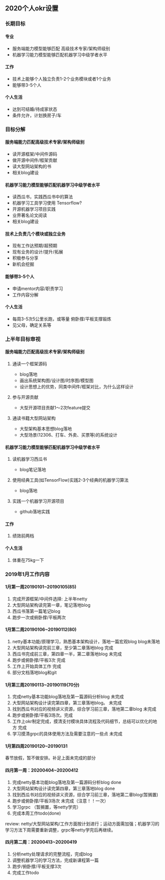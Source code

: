 ## 2020个人okr设置

### 长期目标

#### 专业

* 服务端能力模型能够匹配 高级技术专家/架构师级别
* 机器学习能力模型能够匹配机器学习中级学者水平

#### 工作

* 技术上能够个人独立负责1-2个业务模块或者1个业务
* 能够带3-5个人

#### 个人生活

* 达到可结婚/待成家状态
* 条件允许，计划换房子/车

### 目标分解

#### 服务端能力匹配高级技术专家/架构师级别

* 读开源框架/中间件源码
* 做开源中间件/框架贡献
* 读大型网站架构的书
* 相关blog建设

#### 机器学习能力模型能够匹配机器学习中级学者水平

* 读西瓜书，实践西瓜书中的算法
* 机器学习工具学习使用 Tensorflow?
* 开源机器学习项目实践
* 业界著名论文阅读
* 相关blog建设

#### 技术上负责几个模块或独立业务

* 现有工作达预期/超预期
* 现有业务的设计/提升/拓展
* 积极参与分享
* 新机会挖掘

#### 能够带3-5个人

* 申请mentor内容/职责学习
* 工作内容分解

#### 个人生活

* 每周3-5次5公里长跑，或等量 俯卧撑/平板支撑锻炼
* 见父母，确定关系等

### 上半年目标审视

#### 服务端能力匹配高级技术专家/架构师级别

1. 通读一个框架源码

	* blog落地
	* 画出系统架构图/设计图/时序图/模型图
	* 设计思想上的优势，同类中间件/框架对比，为什么这样设计

2. 参与开源贡献

	* 大型开源项目贡献1～2次feature提交

3. 通读书籍大型网站架构

	* 大型架构基本思想blog落地
	* 大型场景(12306、打车、外卖、买票等)的系统设计

#### 机器学习能力模型能够匹配机器学习中级学者水平

1. 读机器学习西瓜书

	* blog笔记落地

3. 使用经典工具(如TensorFlow)实践2-3个经典的机器学习算法

	* blog落地

2. 实践一个机器学习开源项目

	* github落地实践

#### 工作

1. 绩效前两档

#### 个人生活

1. 体重在75kg一下

### 2019年1月工作内容

#### 1月第一周20190101~20190105(85)

1. 完成开源框架/中间件选择: 上半年netty
2. 大型网站架构读完第一章，笔记落地blog
3. 西瓜书落第一篇笔记blog
4. 跑步一次或俯卧撑/平板两次

#### 1月第二周20190106~20190112(80)

1. netty基本功能/原理学习，熟悉基本架构设计，落地一篇宏观blog blog未落地
2. 大型网站架构读完前三章，至少第二章落地blog                 完成
3. 西瓜书完成前三章，第四章一半，第二章落地blog               未完成
4. 跑步或俯卧撑/平板3次                                       完成
5. 工作上开始具体工作                                         完成
6. 部分文档落地blog和git


#### 1月第三周20190113~20190119(70分)

1. 完成netty基本功能blog落地及第一篇源码分析blog  未完成
2. 大型网站架构设计读完第四章，第三章落地blog。  未完成
3. 找到西瓜书对应的视频讲义资源，综合学习前三章，落地第二章blog 未完成
4. 跑步或俯卧撑/平板3场次。完成
5. 工作上okr制定完成，摸清支付模块具体流程及代码细节，总结可以优化的地方  完成
6. 学习摸清grpc的具体使用方法及需要注意的一些点  未完成


#### 1月第四周20190120~20190131

春节放假，暂不做安排。补足上面未完成的部分


#### 四月第一周：20200404~20200412

1. 完成netty基本功能blog落地及第一篇源码分析blog done
2. 大型网站架构设计读完第四章，第三章落地blog  done 
3. 找到西瓜书对应的视频讲义资源，综合学习前三章，落地第二章blog(暂搁置)
4. 跑步或俯卧撑/平板3场次 未完成（注意！！一次）
5. 学习grpc （暂搁置，等netty学完）
6. 完成本周工作todo(done)

review: netty/大型网站架构/工作方面按计划进行；运动方面需加强；机器学习的学习方法下周需要重新调整，grpc等netty学完后再继续。

#### 四月第二周：20200413~20200419

1. 分析netty处理请求的完整流程，完成blog
2. 调整机器学习的学习方法，完成新课程第一篇
3. 跑步/俯卧撑/平板支撑3次
4. 完成工作todo

